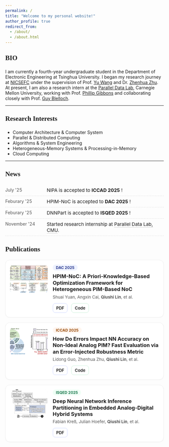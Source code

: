 ```yaml
---
permalink: /
title: "Welcome to my personal website!"
author_profile: true
redirect_from: 
  - /about/
  - /about.html
---
```



<h2 style="font-family:Times New Roman, serif; font-weight:600; border-bottom:none; padding-bottom:4px;">
BIO
</h2>

I am currently a fourth-year undergraduate student in the Department of Electronic Engineering at Tsinghua University. I began my research journey at [NICSEFC](https://nicsefc.ee.tsinghua.edu.cn/) under the supervision of Prof. [Yu Wang](https://web.ee.tsinghua.edu.cn/wangyu) and Dr. [Zhenhua Zhu](https://nicsefc.ee.tsinghua.edu.cn/people/ZhenhuaZhu). At present, I am also a research intern at the [Parallel Data Lab](https://www.pdl.cmu.edu/index.shtml), Carnegie Mellon University, working with Prof. [Phillip Gibbons](https://www.cs.cmu.edu/~gibbons/) and collaborating closely with Prof. [Guy Blelloch](https://www.cs.cmu.edu/~guyb/). 


---

<h2 style="font-family:Times New Roman, serif; font-weight:600; border-bottom:none; padding-bottom:4px;">
Research Interests
</h2>

- Computer Architecture & Computer System
- Parallel & Distributed Computing  
- Algorithms & System Engineering  
- Heterogeneous-Memory Systems & Processing-in-Memory  
- Cloud Computing  

---

<style>
/* Section Title: elegant, academic */
.section-title {
  font-family: Georgia, serif;
  font-weight: 700;
  letter-spacing: 0.5px;
  margin: 28px 0 12px;
}

/* Publications container */
.pubs-grid {
  display: grid;
  grid-template-columns: 1fr;
  gap: 16px;
}

/* Card: left fixed thumbnail, right content */
.pub-card {
  display: grid;
  grid-template-columns: 120px 1fr; /* left thumb 120px, right auto */
  gap: 16px;
  align-items: start;
  padding: 14px;
  border: 1px solid #eee;
  border-radius: 14px;
  background: #fff;
  box-shadow: 0 1px 3px rgba(0,0,0,.04);
}

/* Thumbnail: small, centered crop */
.pub-thumb {
  width: 100%;
  height: 90px;
  object-fit: cover;
  object-position: center;
  border-radius: 10px;
  background: #f6f7f9;
  display: block;
}

/* Right content */
.pub-venue {
  display: inline-block;
  font-size: 12px;
  font-weight: 700;
  padding: 2px 10px;
  border-radius: 999px;
  background: #eef2ff; /* default blue-ish badge */
  color: #2b3a90;
  margin: 0 0 8px;
}
.pub-title {
  margin: 0 0 6px;
  font-weight: 650;
  line-height: 1.25;
}
.pub-meta {
  margin: 6px 0 12px;
  color: #555;
  font-size: 0.95em;
}

/* Action buttons */
.pub-actions a {
  display: inline-block;
  font-size: 13px;
  font-weight: 600;
  padding: 6px 10px;
  margin: 0 8px 0 0;
  border-radius: 8px;
  text-decoration: none;
  border: 1px solid #ddd;
}
.pub-actions a:hover { background: #fafafa; }
.pub-actions a.pdf { border-color: #cbd5ff; }   /* blue tone for PDF */
.pub-actions a.code { border-color: #c7f0d8; }  /* green tone for Code */
.pub-actions a.bib { border-color: #ffd7b8; }   /* orange tone for Bib */

/* Responsive: stack on narrow screens */
@media (max-width: 640px) {
  .pub-card { grid-template-columns: 1fr; }
  .pub-thumb { height: 160px; }
}
</style>


<h2 style="font-family:Times New Roman, serif; font-weight:600; border-bottom:none; padding-bottom:4px;">
News
</h2>

<style>
/* News list style */
.news-list {
  list-style: none;
  padding-left: 0;
  margin: 0;
}
.news-item {
  display: grid;
  grid-template-columns: 120px 1fr; /* left date, right content */
  gap: 12px;
  padding: 8px 0;
  border-bottom: 1px dashed #ddd;
}
.news-date {
  color: #555;
  font-variant-numeric: tabular-nums;
  white-space: nowrap;
  font-size: 14px;
}
.news-text {
  font-size: 15px;
}
.news-text a { text-decoration: none; border-bottom: 1px solid #ccc; }
.news-text a:hover { border-bottom-color: #999; }

/* Mobile responsive: stack */
@media (max-width: 640px) {
  .news-item { grid-template-columns: 1fr; }
  .news-date { margin-bottom: 4px; }
}
</style>

<ul class="news-list">
  <li class="news-item">
    <div class="news-date">July '25</div>
    <div class="news-text">NIPA is accepted to <strong>ICCAD 2025</strong> ! </div>
  </li>
  <li class="news-item">
    <div class="news-date">Feburary '25</div>
    <div class="news-text">HPIM-NoC is accepted to <strong>DAC 2025</strong> !</div>
  </li>
  <li class="news-item">
    <div class="news-date">Feburary '25</div>
    <div class="news-text">DNNPart is accepted to <strong>ISQED 2025</strong> !</div>
  </li>
  <li class="news-item">
    <div class="news-date">November '24</div>
    <div class="news-text">Started research internship at <a href="https://www.pdl.cmu.edu/index.shtml" target="_blank" rel="noopener">Parallel Data Lab, CMU</a>.</div>
  </li>
  
</ul>

<!-- ===== Publications HTML (paste where you want it to appear) ===== -->
<h2 style="font-family:Times New Roman, serif; font-weight:600; border-bottom:none; padding-bottom:4px;">Publications</h2>

<div class="pubs-grid">

  <!-- DAC 2025 -->
  <article class="pub-card">
    <img
      class="pub-thumb"
      src="/assets/papers/DAC2025.png"
      alt="HPIM-NoC thumbnail"
      loading="lazy"
      decoding="async"
    >
    <div>
      <div class="pub-venue">DAC 2025</div>
      <h3 class="pub-title">HPIM-NoC: A Priori-Knowledge-Based Optimization Framework for Heterogeneous PIM-Based NoC</h3>
      <div class="pub-meta">
        Shuai Yuan, Angxin Cai, <strong>Qiushi Lin</strong>, et al.
      </div>
      <div class="pub-actions">
        <a class="pdf" href="https://ieeexplore.ieee.org/document/11132638" target="_blank" rel="noopener">PDF</a>
        <a class="code" href="https://github.com/1784175347/HPIM" target="_blank" rel="noopener">Code</a>
        <!-- <a class="bib" href="/assets/papers/hpim-noc.bib" target="_blank" rel="noopener">BibTeX</a> -->
      </div>
    </div>
  </article>

  

  <!-- ICCAD 2025 -->
  <article class="pub-card">
    <img
      class="pub-thumb"
      src="/assets/papers/ICCAD2025.png"
      alt="PIM Error Evaluation thumbnail"
      loading="lazy"
      decoding="async"
    >
    <div>
      <div class="pub-venue" style="background:#fff6f0;color:#9a4a07;">ICCAD 2025</div>
      <h3 class="pub-title">How Do Errors Impact NN Accuracy on Non-Ideal Analog PIM? Fast Evaluation via an Error-Injected Robustness Metric</h3>
      <div class="pub-meta">
        Lidong Guo, Zhenhua Zhu, <strong>Qiushi Lin</strong>, et al.
      </div>
      <div class="pub-actions">
        <a class="pdf" href="https://nicsefc.ee.tsinghua.edu.cn/nics_file/pdf/ad81b36e-96d6-4a96-885e-24c6c0f8a739.pdf" target="_blank" rel="noopener">PDF</a>
        <a class="code" href="https://github.com/gld17/NIPA?tab=readme-ov-file" target="_blank" rel="noopener">Code</a>
        <!-- <a class="bib" href="/assets/papers/iccad25-pim-error.bib" target="_blank" rel="noopener">BibTeX</a> -->
      </div>
    </div>
  </article>

  <!-- ISQED 2025 -->
  <article class="pub-card">
    <img
      class="pub-thumb"
      src="/assets/papers/ISQED2025.png"
      alt="Analog-Digital Partition thumbnail"
      loading="lazy"
      decoding="async"
    >
    <div>
      <div class="pub-venue" style="background:#f0fff6;color:#1c7a4f;">ISQED 2025</div>
      <h3 class="pub-title">Deep Neural Network Inference Partitioning in Embedded Analog-Digital Hybrid Systems</h3>
      <div class="pub-meta">
        Fabian Kreß, Julian Hoefer, <strong>Qiushi Lin</strong>, et al.
      </div>
      <div class="pub-actions">
        <a class="pdf" href="https://ieeexplore.ieee.org/abstract/document/11014471" target="_blank" rel="noopener">PDF</a>
        <!-- <a class="code" href="https://github.com/yourname/analog-digital-partition" target="_blank" rel="noopener">Code</a> -->
        <!-- <a class="bib" href="/assets/papers/isqed25-partition.bib" target="_blank" rel="noopener">BibTeX</a> -->
      </div>
    </div>
  </article>

</div>




